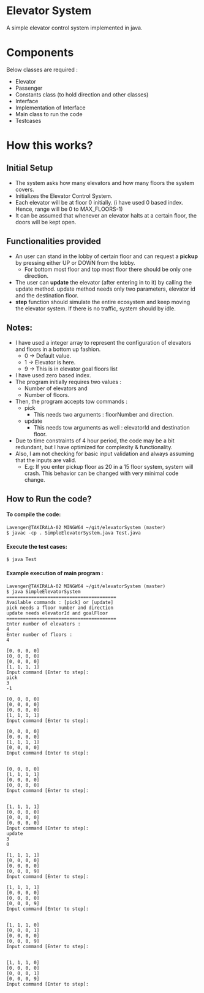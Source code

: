 # Elevator System
A simple elevator control system implemented in java.

# Components

Below classes are required :
* Elevator 
* Passenger 
* Constants class (to hold direction and other classes)
* Interface
* Implementation of Interface
* Main class to run the code
* Testcases

# How this works?

## Initial Setup

* The system asks how many elevators and how many floors the system covers.
* Initializes the Elevator Control System.
* Each elevator will be at floor 0 initially. (i have used 0 based index. Hence, range will be 0 to MAX_FLOORS-1)
* It can be assumed that whenever an elevator halts at a certain floor, the doors will be kept open.

## Functionalities provided
* An user can stand in the lobby of certain floor and can request a **pickup** by pressing either UP or DOWN from the lobby.
  * For bottom most floor and top most floor there should be only one direction.
* The user can **update** the elevator (after entering in to it) by calling the update method. update method needs only two parameters, elevator id and the destination floor.
* **step** function should simulate the entire ecosystem and keep moving the elevator system. If there is no traffic, system should by idle.

## Notes:

* I have used a integer array to represent the configuration of elevators and floors in a bottom up fashion.
	* 0 -> Default value.
	* 1 -> Elevator is here.
	* 9 -> This is in elevator goal floors list
* I have used zero based index.
* The program initially requires two values :
	* Number of elevators and
	* Number of floors.
* Then, the program accepts tow commands :
	* pick 
		* This needs two arguments : floorNumber and direction.
	* update
		* This needs tow arguments as well : elevatorId and destination floor.
* Due to time constraints of 4 hour period, the code may be a bit redundant, but I have optimized for complexity & functionality.
* Also, I am not checking for basic input validation and always assuming that the inputs are valid.
	* E.g: If you enter pickup floor as 20 in a 15 floor system, system will crash. This behavior can be changed with very minimal code change.

## How to Run the code?
	
#### To compile the code:

	Lavenger@TAKIRALA-02 MINGW64 ~/git/elevatorSystem (master)    
	$ javac -cp . SimpleElevatorSystem.java Test.java             

#### Execute the test cases:

	$ java Test             

#### Example execution of main program : 
	                                                              
	Lavenger@TAKIRALA-02 MINGW64 ~/git/elevatorSystem (master)    
	$ java SimpleElevatorSystem                                   
	========================================                      
	Available commands : [pick] or [update]                       
	pick needs a floor number and direction                       
	update needs elevatorId and goalFloor                         
	========================================                      
	Enter number of elevators :                                   
	4                                                             
	Enter number of floors :                                      
	4                                                             
	                                                              
	[0, 0, 0, 0]                                                  
	[0, 0, 0, 0]                                                  
	[0, 0, 0, 0]                                                  
	[1, 1, 1, 1]                                                  
	Input command [Enter to step]:                                
	pick                                                          
	3                                                             
	-1                                                            
	                                                              
	[0, 0, 0, 0]                                                  
	[0, 0, 0, 0]                                                  
	[0, 0, 0, 0]                                                  
	[1, 1, 1, 1]                                                  
	Input command [Enter to step]:                                
	                                                              
	[0, 0, 0, 0]                                                  
	[0, 0, 0, 0]                                                  
	[1, 1, 1, 1]                                                  
	[0, 0, 0, 0]                                                  
	Input command [Enter to step]:                                
	                                                              
	                                                              
	[0, 0, 0, 0]                                                  
	[1, 1, 1, 1]                                                  
	[0, 0, 0, 0]                                                  
	[0, 0, 0, 0]                                                  
	Input command [Enter to step]:                                
	                                                              
	                                                              
	[1, 1, 1, 1]                                                  
	[0, 0, 0, 0]                                                  
	[0, 0, 0, 0]                                                  
	[0, 0, 0, 0]                                                  
	Input command [Enter to step]:                                
	update                                                        
	3                                                             
	0                                                             
	                                                              
	[1, 1, 1, 1]                                                  
	[0, 0, 0, 0]                                                  
	[0, 0, 0, 0]                                                  
	[0, 0, 0, 9]                                                  
	Input command [Enter to step]:                                
	                                                              
	[1, 1, 1, 1]                                                  
	[0, 0, 0, 0]                                                  
	[0, 0, 0, 0]                                                  
	[0, 0, 0, 9]                                                  
	Input command [Enter to step]:                                
	                                                              
	                                                              
	[1, 1, 1, 0]                                                  
	[0, 0, 0, 1]                                                  
	[0, 0, 0, 0]                                                  
	[0, 0, 0, 9]                                                  
	Input command [Enter to step]:                                
	                                                              
	                                                              
	[1, 1, 1, 0]                                                  
	[0, 0, 0, 0]                                                  
	[0, 0, 0, 1]                                                  
	[0, 0, 0, 9]                                                  
	Input command [Enter to step]:                                
	                                                              






